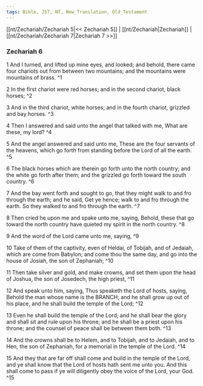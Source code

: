 ```yaml
---
tags: Bible, JST, NT, New_Translation, Old_Testament
---
```


[[nt/Zechariah/Zechariah 5|<< Zechariah 5]] | [[nt/Zechariah|Zechariah]] | [[nt/Zechariah/Zechariah 7|Zechariah 7 >>]]

### Zechariah 6

1 And I turned, and lifted up mine eyes, and looked; and behold, there came four chariots out from between two mountains; and the mountains were mountains of brass.  ^1

2 In the first chariot were red horses; and in the second chariot, black horses;  ^2

3 And in the third chariot, white horses; and in the fourth chariot, grizzled and bay horses.  ^3

4 Then I answered and said unto the angel that talked with me, What are these, my lord?  ^4

5 And the angel answered and said unto me, These are the four servants of the heavens, which go forth from standing before the Lord of all the earth.  ^5

6 The black horses which are therein go forth unto the north country; and the white go forth after them; and the grizzled go forth toward the south country.  ^6

7 And the bay went forth and sought to go, that they might walk to and fro through the earth; and he said, Get ye hence; walk to and fro through the earth. So they walked to and fro through the earth.  ^7

8 Then cried he upon me and spake unto me, saying, Behold, these that go toward the north country have quieted my spirit in the north country.  ^8

9 And the word of the Lord came unto me, saying,  ^9

10 Take of them of the captivity, even of Heldai, of Tobijah, and of Jedaiah, which are come from Babylon; and come thou the same day, and go into the house of Josiah, the son of Zephaniah;  ^10

11 Then take silver and gold, and make crowns, and set them upon the head of Joshua, the son of Josedech, the high priest,  ^11

12 And speak unto him, saying, Thus speaketh the Lord of hosts, saying, Behold the man whose name is the BRANCH; and he shall grow up out of his place, and he shall build the temple of the Lord;  ^12

13 Even he shall build the temple of the Lord; and he shall bear the glory and shall sit and rule upon his throne; and he shall be a priest upon his throne; and the counsel of peace shall be between them both.  ^13

14 And the crowns shall be to Helem, and to Tobijah, and to Jedaiah, and to Hen, the son of Zephaniah, for a memorial in the temple of the Lord.  ^14

15 And they that are far off shall come and build in the temple of the Lord, and ye shall know that the Lord of hosts hath sent me unto you. And this shall come to pass if ye will diligently obey the voice of the Lord, your God.  ^15

 
